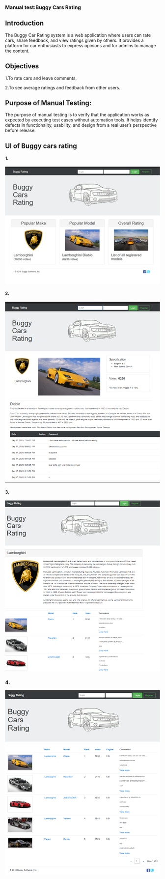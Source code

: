 
### Manual test:Buggy Cars Rating

## Introduction

The Buggy Car Rating system is a web application where users can rate cars, share feedback, and view ratings given by others. It provides a platform for car enthusiasts to express opinions and for admins to manage the content.

## Objectives

1.To rate cars and leave comments.

2.To see average ratings and feedback from other users.

## Purpose of Manual Testing:
The purpose of manual testing is to verify that the application works as expected by executing test cases without automation tools. It helps identify defects in functionality, usability, and design from a real user’s perspective before release.

## UI of Buggy cars rating
#### 1.
![Output](UI-1.png)

#### 2. 
![Output](UI-2.png)

#### 3. 
![Output](UI-3.png)

### 4.
![Output](UI-4.png)



